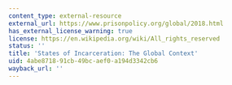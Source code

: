 ```yaml
---
content_type: external-resource
external_url: https://www.prisonpolicy.org/global/2018.html
has_external_license_warning: true
license: https://en.wikipedia.org/wiki/All_rights_reserved
status: ''
title: 'States of Incarceration: The Global Context'
uid: 4abe8718-91cb-49bc-aef0-a194d3342cb6
wayback_url: ''
---
```

